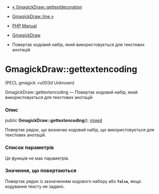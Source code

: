 - [«
GmagickDraw::gettextdecoration](gmagickdraw.gettextdecoration.md)
- [GmagickDraw::line »](gmagickdraw.line.md)

- [PHP Manual](index.md)
- [GmagickDraw](class.gmagickdraw.md)
- Повертає кодовий набір, який використовується для текстових анотацій

# GmagickDraw::gettextencoding

(PECL gmagick \>u003d Unknown)

GmagickDraw::gettextencoding — Повертає кодовий набір, який використовується
для текстових анотацій

### Опис

public **GmagickDraw::gettextencoding**():
[mixed](language.types.declarations.md#language.types.declarations.mixed)

Повертає рядок, що визначає кодовий набір, що використовується для
текстових анотацій.

### Список параметрів

Ця функція не має параметрів.

### Значення, що повертаються

Повертає рядок із зазначенням кодового набору або **`false`**, якщо
кодування тексту не задано.
